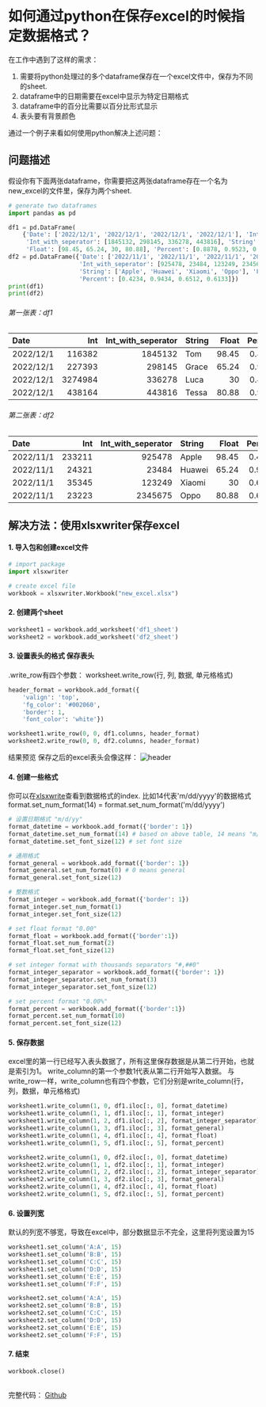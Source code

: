 # 如何通过python在保存excel的时候指定数据格式？

在工作中遇到了这样的需求：
1. 需要将python处理过的多个dataframe保存在一个excel文件中，保存为不同的sheet.
2. dataframe中的日期需要在excel中显示为特定日期格式
3. dataframe中的百分比需要以百分比形式显示
4. 表头要有背景颜色


通过一个例子来看如何使用python解决上述问题：

## 问题描述
假设你有下面两张dataframe，你需要把这两张dataframe存在一个名为new_excel的文件里，保存为两个sheet.
```python
# generate two dataframes 
import pandas as pd

df1 = pd.DataFrame(
    {'Date': ['2022/12/1', '2022/12/1', '2022/12/1', '2022/12/1'], 'Int': [116382, 227393, 3274984, 438164],
     'Int_with_seperator': [1845132, 298145, 336278, 443816], 'String': ['Tom', 'Grace', 'Luca', 'Tessa'],
     'Float': [98.45, 65.24, 30, 80.88], 'Percent': [0.8878, 0.9523, 0.4545, 0.9921]})
df2 = pd.DataFrame({'Date': ['2022/11/1', '2022/11/1', '2022/11/1', '2022/11/1'], 'Int': [233211, 24321, 35345, 23223],
                    'Int_with_seperator': [925478, 23484, 123249, 2345675],
                    'String': ['Apple', 'Huawei', 'Xiaomi', 'Oppo'], 'Float': [98.45, 65.24, 30, 80.88],
                    'Percent': [0.4234, 0.9434, 0.6512, 0.6133]})
print(df1)
print(df2)
```
###### 第一张表：df1 
| Date      |     Int |   Int_with_seperator | String   |   Float |   Percent |
|:----------|--------:|---------------------:|:---------|--------:|----------:|
| 2022/12/1 |  116382 |              1845132 | Tom      |   98.45 |    0.8878 |
| 2022/12/1 |  227393 |               298145 | Grace    |   65.24 |    0.9523 |
| 2022/12/1 | 3274984 |               336278 | Luca     |   30    |    0.4545 |
| 2022/12/1 |  438164 |               443816 | Tessa    |   80.88 |    0.9921 |

###### 第二张表：df2
| Date      |    Int |   Int_with_seperator | String   |   Float |   Percent |
|:----------|-------:|---------------------:|:---------|--------:|----------:|
| 2022/11/1 | 233211 |               925478 | Apple    |   98.45 |    0.4234 |
| 2022/11/1 |  24321 |                23484 | Huawei   |   65.24 |    0.9434 |
| 2022/11/1 |  35345 |               123249 | Xiaomi   |   30    |    0.6512 |
| 2022/11/1 |  23223 |              2345675 | Oppo     |   80.88 |    0.6133 |

## 解决方法：使用xlsxwriter保存excel

#### 1. 导入包和创建excel文件
```python
# import package
import xlsxwriter

# create excel file
workbook = xlsxwriter.Workbook("new_excel.xlsx")
```

#### 2. 创建两个sheet
```python
worksheet1 = workbook.add_worksheet('df1_sheet')
worksheet2 = workbook.add_worksheet('df2_sheet')
```

#### 3. 设置表头的格式 保存表头
.write_row有四个参数： worksheet.write_row(行, 列, 数据, 单元格格式)
```python
header_format = workbook.add_format({
    'valign': 'top',
    'fg_color': '#002060',
    'border': 1,
    'font_color': 'white'})

worksheet1.write_row(0, 0, df1.columns, header_format)
worksheet2.write_row(0, 0, df2.columns, header_format)
```
结果预览 保存之后的excel表头会像这样：
![header](.save_excel_images/4dfa410f.png)

#### 4. 创建一些格式
你可以在[xlsxwrite](https://xlsxwriter.readthedocs.io/format.html)查看到数据格式的index.
比如14代表'm/dd/yyyy'的数据格式
format.set_num_format(14) = format.set_num_format('m/dd/yyyy')

```python
# 设置日期格式 "m/d/yy"
format_datetime = workbook.add_format({'border': 1})
format_datetime.set_num_format(14) # based on above table, 14 means "m/d/yy"
format_datetime.set_font_size(12) # set font size

# 通用格式
format_general = workbook.add_format({'border': 1})
format_general.set_num_format(0) # 0 means general
format_general.set_font_size(12)

# 整数格式
format_integer = workbook.add_format({'border': 1})
format_integer.set_num_format(1)
format_integer.set_font_size(12)

# set float format "0.00"
format_float = workbook.add_format({'border':1})
format_float.set_num_format(2)
format_float.set_font_size(12)

# set integer format with thousands separators "#,##0"
format_integer_separator = workbook.add_format({'border': 1})
format_integer_separator.set_num_format(3)
format_integer_separator.set_font_size(12)

# set percent format "0.00%"
format_percent = workbook.add_format({'border':1})
format_percent.set_num_format(10)
format_percent.set_font_size(12)
```

#### 5. 保存数据
excel里的第一行已经写入表头数据了，所有这里保存数据是从第二行开始，也就是索引为1。
write_column的第一个参数1代表从第二行开始写入数据。
与write_row一样，write_column也有四个参数，它们分别是write_column(行，列，数据，单元格格式)
```python
worksheet1.write_column(1, 0, df1.iloc[:, 0], format_datetime)
worksheet1.write_column(1, 1, df1.iloc[:, 1], format_integer)
worksheet1.write_column(1, 2, df1.iloc[:, 2], format_integer_separator)
worksheet1.write_column(1, 3, df1.iloc[:, 3], format_general)
worksheet1.write_column(1, 4, df1.iloc[:, 4], format_float)
worksheet1.write_column(1, 5, df1.iloc[:, 5], format_percent)

worksheet2.write_column(1, 0, df2.iloc[:, 0], format_datetime)
worksheet2.write_column(1, 1, df2.iloc[:, 1], format_integer)
worksheet2.write_column(1, 2, df2.iloc[:, 2], format_integer_separator)
worksheet2.write_column(1, 3, df2.iloc[:, 3], format_general)
worksheet2.write_column(1, 4, df2.iloc[:, 4], format_float)
worksheet2.write_column(1, 5, df2.iloc[:, 5], format_percent)
```

#### 6. 设置列宽
默认的列宽不够宽，导致在excel中，部分数据显示不完全，这里将列宽设置为15
```python
worksheet1.set_column('A:A', 15)
worksheet1.set_column('B:B', 15)
worksheet1.set_column('C:C', 15)
worksheet1.set_column('D:D', 15)
worksheet1.set_column('E:E', 15)
worksheet1.set_column('F:F', 15)

worksheet2.set_column('A:A', 15)
worksheet2.set_column('B:B', 15)
worksheet2.set_column('C:C', 15)
worksheet2.set_column('D:D', 15)
worksheet2.set_column('E:E', 15)
worksheet2.set_column('F:F', 15)
```


#### 7. 结束
```python
workbook.close()
```

##
完整代码： [Github](https://github.com/luca1iu/save_excel_with_xlsxwriter.git)